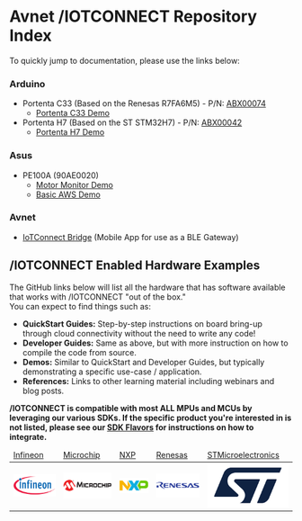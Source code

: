 # Avnet /IOTCONNECT Repository Index
To quickly jump to documentation, please use the links below:

### Arduino
* Portenta C33 (Based on the Renesas R7FA6M5) - P/N:  [ABX00074](https://www.newark.com/arduino/abx00074/portenta-c33-som-32bit-arm-cortex/dp/77AK2285) 
	* [Portenta C33 Demo](https://github.com/avnet-iotconnect/iotc-arduino-pro-portenta-c33-demo)
* Portenta H7 (Based on the ST STM32H7) - P/N:  [ABX00042](https://www.newark.com/arduino/abx00042/portenta-h7-dev-brd-cortex-m4f/dp/67AH8877)
	* [Portenta H7 Demo](https://github.com/avnet-iotconnect/iotc-arduino-pro-portenta-h7-demo)

### Asus
* PE100A (90AE0020)
	* [Motor Monitor Demo](https://github.com/avnet-iotconnect/iotc-python-examples/tree/main/PE100A_Motor_Monitor_Demo)
	* [Basic AWS Demo](https://github.com/avnet-iotconnect/iotc-python-examples/tree/main/PE100A_Basic_AWS_Demo)

### Avnet
* [IoTConnect Bridge](https://github.com/avnet-iotconnect/iotc-gateway-mobile-app) (Mobile App for use as a BLE Gateway)

## /IOTCONNECT Enabled Hardware Examples
The GitHub links below will list all the hardware that has software available that works with /IOTCONNECT "out of the box."  
You can expect to find things such as:
* **QuickStart Guides:** Step-by-step instructions on board bring-up through cloud connectivity without the need to write any code!
* **Developer Guides:** Same as above, but with more instruction on how to compile the code from source.
* **Demos:** Similar to QuickStart and Developer Guides, but typically demonstrating a specific use-case / application.
* **References:** Links to other learning material including webinars and blog posts.

**/IOTCONNECT is compatible with most **ALL** MPUs and MCUs by leveraging our various SDKs. If the specific product you're interested in is not listed, please see our [SDK Flavors](https://docs.iotconnect.io/iotconnect/sdk/sdk-flavors/) for instructions on how to integrate.**

<table><thead>
  <tr>
    <td><a href="/partners/infineon/readme.md">Infineon</a></td>
    <td><a href="/partners/microchip/readme.md">Microchip</a></td>
    <td><a href="/partners/nxp/readme.md">NXP</a></td>
    <td><a href="/partners/renesas/readme.md">Renesas</a></td>
    <td><a href="/partners/st/readme.md">STMicroelectronics</a></td>
  </tr></thead>
  <tr>
    <td><a href="/partners/infineon/readme.md"><img src="/partners/infineon/infineon-logo.png"></a></td>
    <td><a href="/partners/microchip/readme.md"><img src="/partners/microchip/microchip-logo.png"></a></td>
    <td><a href="/partners/nxp/readme.md"><img src="/partners/nxp/nxp-logo.png"></a></td>
    <td><a href="/partners/renesas/readme.md"><img src="/partners/renesas/renesas-logo.png"></a></td>
    <td><a href="/partners/st/readme.md"><img src="/partners/st/st-logo.png"></a></td>
  </tr>
</table>
